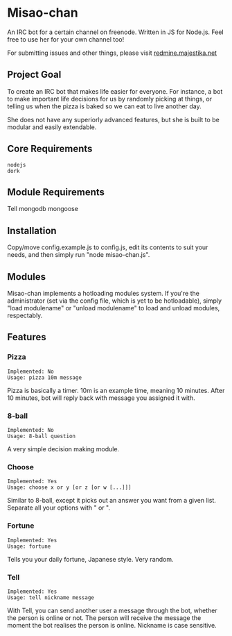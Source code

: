 # Misao-chan

An IRC bot for a certain channel on freenode. Written in JS for Node.js. Feel
free to use her for your own channel too!

For submitting issues and other things, please visit
[redmine.majestika.net](http://redmine.majestika.net/projects/misao-chan/)

## Project Goal

To create an IRC bot that makes life easier for everyone. For instance, a bot
to make important life decisions for us by randomly picking at things, or
telling us when the pizza is baked so we can eat to live another day.

She does not have any superiorly advanced features, but she is built to be
modular and easily extendable.

## Core Requirements

    nodejs
    dork
    
## Module Requirements

Tell
    mongodb
    mongoose
    
## Installation

Copy/move config.example.js to config.js, edit its contents to suit your needs,
and then simply run "node misao-chan.js".

## Modules

Misao-chan implements a hotloading modules system. If you're the administrator
(set via the config file, which is yet to be hotloadable), simply "load modulename"
or "unload modulename" to load and unload modules, respectably.

## Features

### Pizza

    Implemented: No
    Usage: pizza 10m message

Pizza is basically a timer. 10m is an example time, meaning 10 minutes. After 10
minutes, bot will reply back with message you assigned it with.

### 8-ball

    Implemented: No
    Usage: 8-ball question

A very simple decision making module.

### Choose

    Implemented: Yes
    Usage: choose x or y [or z [or w [...]]]

Similar to 8-ball, except it picks out an answer you want from a given list.
Separate all your options with " or ".

### Fortune

    Implemented: Yes
    Usage: fortune

Tells you your daily fortune, Japanese style. Very random.

### Tell

	Implemented: Yes
	Usage: tell nickname message

With Tell, you can send another user a message through the bot, whether the
person is online or not. The person will receive the message the moment the bot
realises the person is online. Nickname is case sensitive.
